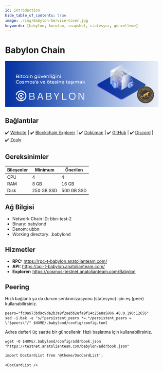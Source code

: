 ```yaml
---
id: introduction
hide_table_of_contents: true
image: ./img/Babylon-Service-Cover.jpg
keywords: [babylon, kurulum, snapshot, statesync, güncelleme]
---
```

# Babylon Chain

![Babylon Chain](./img/Babylon-Service.jpg)

## Bağlantılar
 ✔️ [Website](https://www.babylonchain.io/) |
 ✔️ [Blockchain Explorer](https://babylon.explorers.guru/) |
 ✔️ [Doküman](https://docs.babylonchain.io/) |
 ✔️ [GitHub](https://github.com/babylonchain) |
 ✔️ [Discord](https://discord.gg/XcCtr53g8F) | 
 ✔️ [Zealy](https://zealy.io/c/babylonchain/invite/H74AmwvpVNPGL8suCk1xL)

## Gereksinimler

| Bileşenler| Minimum | **Önerilen** |
| ------------ | ------------ | ------------ |
| CPU |	4 | 4 |
| RAM	| 8 GB | 16 GB |
| Disk	| 250 GB SSD | 500 GB SSD |

## Ağ Bilgisi 

* Network Chain ID: bbn-test-2
* Binary: babylond
* Denom: ubbn
* Working directory: .babylond

## Hizmetler
* **RPC:** https://rpc-t-babylon.anatolianteam.com/
* **API:** https://api-t-babylon.anatolianteam.com/
* **Explorer:** https://cosmos-testnet.anatolianteam.com/Babylon

## Peering
Hızlı bağlantı ya da durum senkronizasyonu (statesync) için eş (peer) kullanabilirsiniz.
```shell
peers="fc0a973bd9c9da2b3a9f2aebb2efa9f14c25e8a5@86.48.0.190:12656"
sed -i.bak -e "s/^persistent_peers *=.*/persistent_peers = \"$peers\"/" $HOME/.babylond/config/config.toml
```
Adres defteri üç saatte bir güncellenir. Hızlı başlatma için kullanabilirsiniz.
```shell
wget -O $HOME/.babylond/config/addrbook.json "https://testnet.anatolianteam.com/babylon/addrbook.json"
```

```mdx-code-block
import DocCardList from '@theme/DocCardList';

<DocCardList />
```
